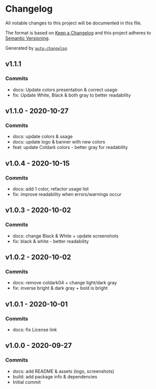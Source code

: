 # Changelog

All notable changes to this project will be documented in this file.

The format is based on [Keep a Changelog](https://keepachangelog.com/en/1.0.0/)
and this project adheres to [Semantic Versioning](https://semver.org/spec/v2.0.0.html).

Generated by [`auto-changelog`](https://github.com/CookPete/auto-changelog).

## v1.1.1

### Commits

- docs: Update colors presentation & correct usage 
- fix: Update White, Black & both gray to better readability 

## v1.1.0 - 2020-10-27

### Commits

- docs: update colors & usage 
- docs: update logo & banner with new colors 
- feat: update Coldark colors - better gray for readability 

## v1.0.4 - 2020-10-15

### Commits

- docs: add 1 color, refactor usage list 
- fix: improve readability when errors/warnings occur 

## v1.0.3 - 2020-10-02

### Commits

- docs: change Black & White + update screenshots 
- fix: black & white - better readability 

## v1.0.2 - 2020-10-02

### Commits

- docs: remove coldark04 + change light/dark gray 
- fix: inverse bright & dark gray + bold is bright 

## v1.0.1 - 2020-10-01

### Commits

- docs: fix License link 

## v1.0.0 - 2020-09-27

### Commits

- docs: add README & assets (logo, screenshots) 
- build: add package info & dependencies 
- Initial commit 
